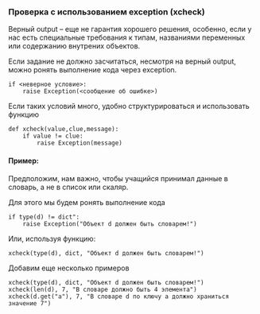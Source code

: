 ### Проверка с использованием exception (xcheck)

Верный output – еще не гарантия хорошего решения, особенно, если у нас есть специальные требования к типам, названиями переменных или содержанию внутрених объектов.

Если задание не должно засчитаться, несмотря на верный output, можно ронять выполнение кода через exception.

    if <неверное условие>:
        raise Exception(<сообщение об ошибке>)
    
Если таких условий много, удобно структурироваться и использовать функцию

    def xcheck(value,clue,message): 
        if value != clue:
            raise Exception(message)

#### Пример:

Предположим, нам важно, чтобы учащийся принимал данные в словарь, а не в список или скаляр.

Для этого мы будем ронять выполнение кода 

    if type(d) != dict":
        raise Exception("Объект d должен быть словарем!")
        
        
Или, используя функцию:

    xcheck(type(d), dict, "Объект d должен быть словарем!")
    
Добавим еще несколько примеров

    xcheck(type(d), dict, "Объект d должен быть словарем!")
    xcheck(len(d), 7, "В словаре должно быть 4 элемента")      
    xcheck(d.get("а"), 7, "В словаре d по ключу a должно храниться значение 7")
  
   